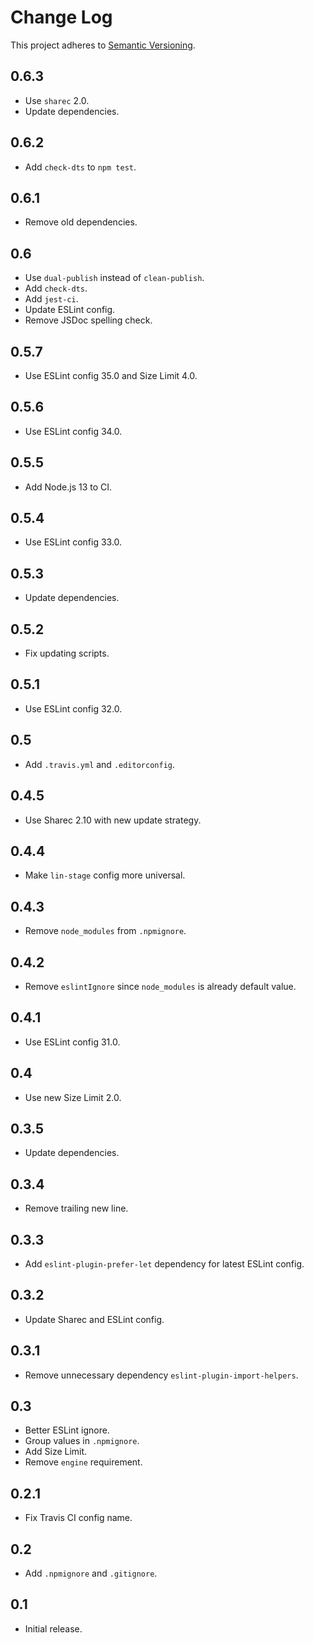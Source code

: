 # Change Log
This project adheres to [Semantic Versioning](http://semver.org/).

## 0.6.3
* Use `sharec` 2.0.
* Update dependencies.

## 0.6.2
* Add `check-dts` to `npm test`.

## 0.6.1
* Remove old dependencies.

## 0.6
* Use `dual-publish` instead of `clean-publish`.
* Add `check-dts`.
* Add `jest-ci`.
* Update ESLint config.
* Remove JSDoc spelling check.

## 0.5.7
* Use ESLint config 35.0 and Size Limit 4.0.

## 0.5.6
* Use ESLint config 34.0.

## 0.5.5
* Add Node.js 13 to CI.

## 0.5.4
* Use ESLint config 33.0.

## 0.5.3
* Update dependencies.

## 0.5.2
* Fix updating scripts.

## 0.5.1
* Use ESLint config 32.0.

## 0.5
* Add `.travis.yml` and `.editorconfig`.

## 0.4.5
* Use Sharec 2.10 with new update strategy.

## 0.4.4
* Make `lin-stage` config more universal.

## 0.4.3
* Remove `node_modules` from `.npmignore`.

## 0.4.2
* Remove `eslintIgnore` since `node_modules` is already default value.

## 0.4.1
* Use ESLint config 31.0.

## 0.4
* Use new Size Limit 2.0.

## 0.3.5
* Update dependencies.

## 0.3.4
* Remove trailing new line.

## 0.3.3
* Add `eslint-plugin-prefer-let` dependency for latest ESLint config.

## 0.3.2
* Update Sharec and ESLint config.

## 0.3.1
* Remove unnecessary dependency `eslint-plugin-import-helpers`.

## 0.3
* Better ESLint ignore.
* Group values in `.npmignore`.
* Add Size Limit.
* Remove `engine` requirement.

## 0.2.1
* Fix Travis CI config name.

## 0.2
* Add `.npmignore` and `.gitignore`.

## 0.1
* Initial release.
